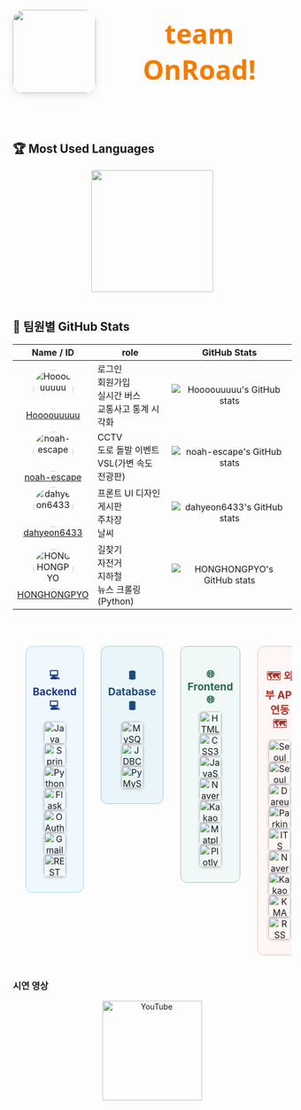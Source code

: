 <div align="center" style="display: flex; align-items: center; justify-content: center; gap: 20px; margin-bottom: 40px;">
  <img src="https://github.com/user-attachments/assets/7985261a-cb22-4b6e-8837-594ff9289a38"" width="150" style="border-radius: 20px; box-shadow: 0 4px 12px rgba(0,0,0,0.1);" />
  <h1 style="font-family: 'Segoe UI', Tahoma, Geneva, Verdana, sans-serif; font-weight: 700; font-size: 3rem; color: #1565c0; margin: 0;">
  <span style="color: #f57c00;">team OnRoad!</span>
  </h1>
</div>
<br/>

## 🏆 Most Used Languages
<div align="center">
  <!-- ex: GitHub readme stats 언어 비율 카드 (옵션) -->
  <img src="https://github-readme-stats.vercel.app/api/top-langs/?username=Hoooouuuuu&repo=trafficRoad&layout=compact&theme=github_dark" height="220"/>
</div>

<br/>

## 👥 팀원별 GitHub Stats

<div align="center">

| Name / ID | role | GitHub Stats |
|-----------|-------------|--------------|
| <div align="center"><img src="https://avatars.githubusercontent.com/u/83055772?v=4&s=72" width="72" height="72" style="border-radius:50%" alt="Hoooouuuuu" /><br><a href="https://github.com/Hoooouuuuu">Hoooouuuuu</a></div> | 로그인<br>회원가입<br>실시간 버스<br>교통사고 통계 시각화 | <div align="center">![Hoooouuuuu's GitHub stats](https://github-readme-stats.vercel.app/api?username=Hoooouuuuu&show_icons=true&theme=dark)</div> |
| <div align="center"><img src="https://avatars.githubusercontent.com/u/128485080?v=4&s=72" width="72" height="72" style="border-radius:50%" alt="noah-escape" /><br><a href="https://github.com/noah-escape">noah-escape</a></div> | CCTV<br>도로 돌발 이벤트<br>VSL(가변 속도 전광판) | <div align="center">![noah-escape's GitHub stats](https://github-readme-stats.vercel.app/api?username=noah-escape&show_icons=true&theme=radical)</div> |
| <div align="center"><img src="https://avatars.githubusercontent.com/u/110499677?v=4&s=72" width="72" height="72" style="border-radius:50%" alt="dahyeon6433" /><br><a href="https://github.com/dahyeon6433">dahyeon6433</a></div> | 프론트 UI 디자인<br>게시판<br>주차장<br>날씨 | <div align="center">![dahyeon6433's GitHub stats](https://github-readme-stats.vercel.app/api?username=dahyeon6433&show_icons=true&theme=gruvbox)</div> |
| <div align="center"><img src="https://avatars.githubusercontent.com/u/126768287?v=4&s=72" width="72" height="72" style="border-radius:50%" alt="HONGHONGPYO" /><br><a href="https://github.com/HONGHONGPYO">HONGHONGPYO</a></div> | 길찾기<br>자전거<br>지하철<br>뉴스 크롤링 (Python) | <div align="center">![HONGHONGPYO's GitHub stats](https://github-readme-stats.vercel.app/api?username=HONGHONGPYO&show_icons=true&theme=solarized_dark)</div> |
</div>

<br/>

<table width="100%" style="table-layout: fixed; border-collapse: separate; border-spacing: 15px;">
  <tr>
    <td valign="top" width="25%">
      <div style="background-color: #f0f8ff; border: 1px solid #add8e6; border-radius: 12px; padding: 12px;">
        <h3 align="center" style="color:#1e3a8a; margin-bottom: 10px;">💻 Backend 💻</h3>
        <p align="center" style="margin-top:0;">
          <a href="https://www.java.com/" target="_blank" rel="noopener noreferrer" style="margin:5px;">
            <img src="https://img.shields.io/badge/Java-007396?style=for-the-badge&logo=java&logoColor=white" alt="Java" height="40" style="border-radius:6px; box-shadow:0 2px 5px rgba(0,0,0,0.2);" />
          </a>
          <a href="https://spring.io/projects/spring-boot" target="_blank" rel="noopener noreferrer" style="margin:5px;">
            <img src="https://img.shields.io/badge/Spring_Boot-6DB33F?style=for-the-badge&logo=spring&logoColor=white" alt="Spring Boot" height="40" style="border-radius:6px; box-shadow:0 2px 5px rgba(0,0,0,0.2);" />
          </a>
          <a href="https://www.python.org/" target="_blank" rel="noopener noreferrer" style="margin:5px;">
            <img src="https://img.shields.io/badge/Python-3776AB?style=for-the-badge&logo=python&logoColor=white" alt="Python" height="40" style="border-radius:6px; box-shadow:0 2px 5px rgba(0,0,0,0.2);" />
          </a>
          <a href="https://flask.palletsprojects.com/" target="_blank" rel="noopener noreferrer" style="margin:5px;">
            <img src="https://img.shields.io/badge/Flask-000000?style=for-the-badge&logo=flask&logoColor=white" alt="Flask" height="40" style="border-radius:6px; box-shadow:0 2px 5px rgba(0,0,0,0.2);" />
          </a>
          <a href="https://oauth.net/" target="_blank" rel="noopener noreferrer" style="margin:5px;">
            <img src="https://img.shields.io/badge/OAuth-000000?style=for-the-badge&logo=oauth&logoColor=white" alt="OAuth" height="40" style="border-radius:6px; box-shadow:0 2px 5px rgba(0,0,0,0.2);" />
          </a>
          <a href="https://mail.google.com/" target="_blank" rel="noopener noreferrer" style="margin:5px;">
            <img src="https://img.shields.io/badge/Gmail-D14836?style=for-the-badge&logo=gmail&logoColor=white" alt="Gmail" height="40" style="border-radius:6px; box-shadow:0 2px 5px rgba(0,0,0,0.2);" />
          </a>
          <a href="https://restfulapi.net/" target="_blank" rel="noopener noreferrer" style="margin:5px;">
            <img src="https://img.shields.io/badge/REST_API-61DAFB?style=for-the-badge&logo=rest&logoColor=black" alt="REST API" height="40" style="border-radius:6px; box-shadow:0 2px 5px rgba(0,0,0,0.2);" />
          </a>
        </p>
      </div>
    </td>
    <td valign="top" width="25%">
      <div style="background-color: #e9f5f9; border: 1px solid #a1c9db; border-radius: 12px; padding: 12px;">
        <h3 align="center" style="color:#1f497d; margin-bottom: 10px;">🛢️ Database 🛢️</h3>
        <p align="center" style="margin-top:0;">
          <a href="https://www.mysql.com/" target="_blank" rel="noopener noreferrer" style="margin:5px;">
            <img src="https://img.shields.io/badge/MySQL-4479A1?style=for-the-badge&logo=mysql&logoColor=white" alt="MySQL" height="40" style="border-radius:6px; box-shadow:0 2px 5px rgba(0,0,0,0.2);" />
          </a>
          <a href="https://docs.oracle.com/javase/8/docs/technotes/guides/jdbc/" target="_blank" rel="noopener noreferrer" style="margin:5px;">
            <img src="https://img.shields.io/badge/JDBC-007396?style=for-the-badge&logo=java&logoColor=white" alt="JDBC" height="40" style="border-radius:6px; box-shadow:0 2px 5px rgba(0,0,0,0.2);" />
          </a>
          <a href="https://pymysql.readthedocs.io/en/latest/" target="_blank" rel="noopener noreferrer" style="margin:5px;">
            <img src="https://img.shields.io/badge/PyMySQL-3776AB?style=for-the-badge&logo=python&logoColor=white" alt="PyMySQL" height="40" style="border-radius:6px; box-shadow:0 2px 5px rgba(0,0,0,0.2);" />
          </a>
        </p>
      </div>
    </td>
    <td valign="top" width="25%">
      <div style="background-color: #f0f9f7; border: 1px solid #a3c1b7; border-radius: 12px; padding: 12px;">
        <h3 align="center" style="color:#2d6a4f; margin-bottom: 10px;">🌐 Frontend 🌐</h3>
        <p align="center" style="margin-top:0;">
          <a href="https://developer.mozilla.org/en-US/docs/Web/HTML" target="_blank" rel="noopener noreferrer" style="margin:5px;">
            <img src="https://img.shields.io/badge/HTML5-E34F26?style=for-the-badge&logo=html5&logoColor=white" alt="HTML5" height="40" style="border-radius:6px; box-shadow:0 2px 5px rgba(0,0,0,0.2);" />
          </a>
          <a href="https://developer.mozilla.org/en-US/docs/Web/CSS" target="_blank" rel="noopener noreferrer" style="margin:5px;">
            <img src="https://img.shields.io/badge/CSS3-1572B6?style=for-the-badge&logo=css3&logoColor=white" alt="CSS3" height="40" style="border-radius:6px; box-shadow:0 2px 5px rgba(0,0,0,0.2);" />
          </a>
          <a href="https://developer.mozilla.org/en-US/docs/Web/JavaScript" target="_blank" rel="noopener noreferrer" style="margin:5px;">
            <img src="https://img.shields.io/badge/JavaScript-F7DF1E?style=for-the-badge&logo=javascript&logoColor=black" alt="JavaScript" height="40" style="border-radius:6px; box-shadow:0 2px 5px rgba(0,0,0,0.2);" />
          </a>
          <a href="https://navermaps.github.io/" target="_blank" rel="noopener noreferrer" style="margin:5px;">
            <img src="https://img.shields.io/badge/Naver_Maps-03C75A?style=for-the-badge&logo=naver&logoColor=white" alt="Naver Maps" height="40" style="border-radius:6px; box-shadow:0 2px 5px rgba(0,0,0,0.2);" />
          </a>
          <a href="https://apis.map.kakao.com/" target="_blank" rel="noopener noreferrer" style="margin:5px;">
            <img src="https://img.shields.io/badge/Kakao_Map-FFCD00?style=for-the-badge&logo=kakaotalk&logoColor=black" alt="Kakao Map" height="40" style="border-radius:6px; box-shadow:0 2px 5px rgba(0,0,0,0.2);" />
          </a>
          <a href="https://matplotlib.org/" target="_blank" rel="noopener noreferrer" style="margin:5px;">
            <img src="https://img.shields.io/badge/Matplotlib-11557C?style=for-the-badge&logo=python&logoColor=white" alt="Matplotlib" height="40" style="border-radius:6px; box-shadow:0 2px 5px rgba(0,0,0,0.2);" />
          </a>
          <a href="https://plotly.com/javascript/" target="_blank" rel="noopener noreferrer" style="margin:5px;">
            <img src="https://img.shields.io/badge/Plotly-3F4F75?style=for-the-badge&logo=plotly&logoColor=white" alt="Plotly" height="40" style="border-radius:6px; box-shadow:0 2px 5px rgba(0,0,0,0.2);" />
          </a>
        </p>
      </div>
    </td>
    <td valign="top" width="25%">
      <div style="background-color: #fff6f6; border: 1px solid #f5b7b1; border-radius: 12px; padding: 12px;">
        <h3 align="center" style="color:#a93226; margin-bottom: 10px;">🗺️ 외부 API 연동 🗺️</h3>
        <p align="center" style="margin-top:0;">
          <a href="https://data.seoul.go.kr/" target="_blank" rel="noopener noreferrer" style="margin:5px;">
            <img src="https://img.shields.io/badge/Seoul_Bus-0099FF?style=for-the-badge&logo=bus&logoColor=white" alt="Seoul Bus" height="40" style="border-radius:6px; box-shadow:0 2px 5px rgba(0,0,0,0.2);" />
          </a>
          <a href="https://data.seoul.go.kr/" target="_blank" rel="noopener noreferrer" style="margin:5px;">
            <img src="https://img.shields.io/badge/Seoul_Subway-FFD400?style=for-the-badge&logo=subway&logoColor=black" alt="Seoul Subway" height="40" style="border-radius:6px; box-shadow:0 2px 5px rgba(0,0,0,0.2);" />
          </a>
          <a href="https://www.bikeseoul.com/" target="_blank" rel="noopener noreferrer" style="margin:5px;">
            <img src="https://img.shields.io/badge/Dareungi_Bike-7BC043?style=for-the-badge&logo=bicycle&logoColor=white" alt="Dareungi Bike" height="40" style="border-radius:6px; box-shadow:0 2px 5px rgba(0,0,0,0.2);" />
          </a>
          <a href="#" target="_blank" rel="noopener noreferrer" style="margin:5px;">
            <img src="https://img.shields.io/badge/Parking_API-008080?style=for-the-badge&logo=parking&logoColor=white" alt="Parking API" height="40" style="border-radius:6px; box-shadow:0 2px 5px rgba(0,0,0,0.2);" />
          </a>
          <a href="#" target="_blank" rel="noopener noreferrer" style="margin:5px;">
            <img src="https://img.shields.io/badge/ITS_API-FF6F61?style=for-the-badge&logo=car&logoColor=white" alt="ITS API" height="40" style="border-radius:6px; box-shadow:0 2px 5px rgba(0,0,0,0.2);" />
          </a>
          <a href="https://navermaps.github.io/" target="_blank" rel="noopener noreferrer" style="margin:5px;">
            <img src="https://img.shields.io/badge/Naver_Maps-03C75A?style=for-the-badge&logo=naver&logoColor=white" alt="Naver Maps" height="40" style="border-radius:6px; box-shadow:0 2px 5px rgba(0,0,0,0.2);" />
          </a>
          <a href="https://apis.map.kakao.com/" target="_blank" rel="noopener noreferrer" style="margin:5px;">
            <img src="https://img.shields.io/badge/Kakao_Maps-FFCD00?style=for-the-badge&logo=kakaotalk&logoColor=black" alt="Kakao Maps" height="40" style="border-radius:6px; box-shadow:0 2px 5px rgba(0,0,0,0.2);" />
          </a>
          <a href="https://www.kma.go.kr/" target="_blank" rel="noopener noreferrer" style="margin:5px;">
            <img src="https://img.shields.io/badge/KMA_Weather-004D99?style=for-the-badge&logo=weather&logoColor=white" alt="KMA Weather" height="40" style="border-radius:6px; box-shadow:0 2px 5px rgba(0,0,0,0.2);" />
          </a>
          <a href="#" target="_blank" rel="noopener noreferrer" style="margin:5px;">
            <img src="https://img.shields.io/badge/RSS_News-FF6600?style=for-the-badge&logo=rss&logoColor=white" alt="RSS News" height="40" style="border-radius:6px; box-shadow:0 2px 5px rgba(0,0,0,0.2);" />
          </a>
        </p>
      </div>
    </td>
  </tr>
</table>

### 시연 영상

<div align="center">
  <a href="https://youtube.com/YOUR_CHANNEL" target="_blank" rel="noopener noreferrer">
    <img src="https://img.shields.io/badge/YouTube-FF0000?style=flat-square&logo=youtube&logoColor=white" alt="YouTube" width="180" />
  </a>
</div>

